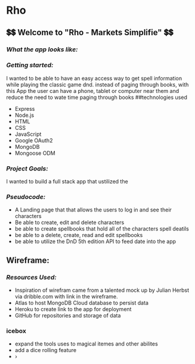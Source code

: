 # Rho
##  💲💲  Welcome to "Rho - Markets Simplifie"  💲💲
### _What the app looks like:_

### _Getting started:_
I wanted to be able to have an easy access way to get spell information while playing the classic game dnd. instead of paging through books, with this App the user can have a phone, tablet or computer near them and reduce the need to wate time paging through books
##technologies used 

* Express
* Node.js
* HTML
* CSS
* JavaScript
* Google OAuth2
* MongoDB
* Mongoose ODM


### _Project Goals:_ 
I wanted to build a full stack app that ustilized the 
### _Pseudocode:_
- A Landing page that that allows the users to log in and see their characters
- Be able to create, edit and delete characters 
- be able to create spellbooks that hold all of the characters spell deatils
-   be able to a delete, create, read and edit spellbooks 
- be able to utilize the DnD 5th edition API to feed date into the app
## Wireframe:

### _Resources Used:_
* Inspiration of wirefram came from a talented mock up by Julian Herbst via dribble.com with link in the wireframe. 
* Atlas to host MongoDB Cloud database to persist data
* Heroku to create link to the app for deployment
* GitHub for repositories and storage of data  
### icebox
-   expand the tools uses to magical itemes and other abilites
-   add a dice rolling feature
- ›